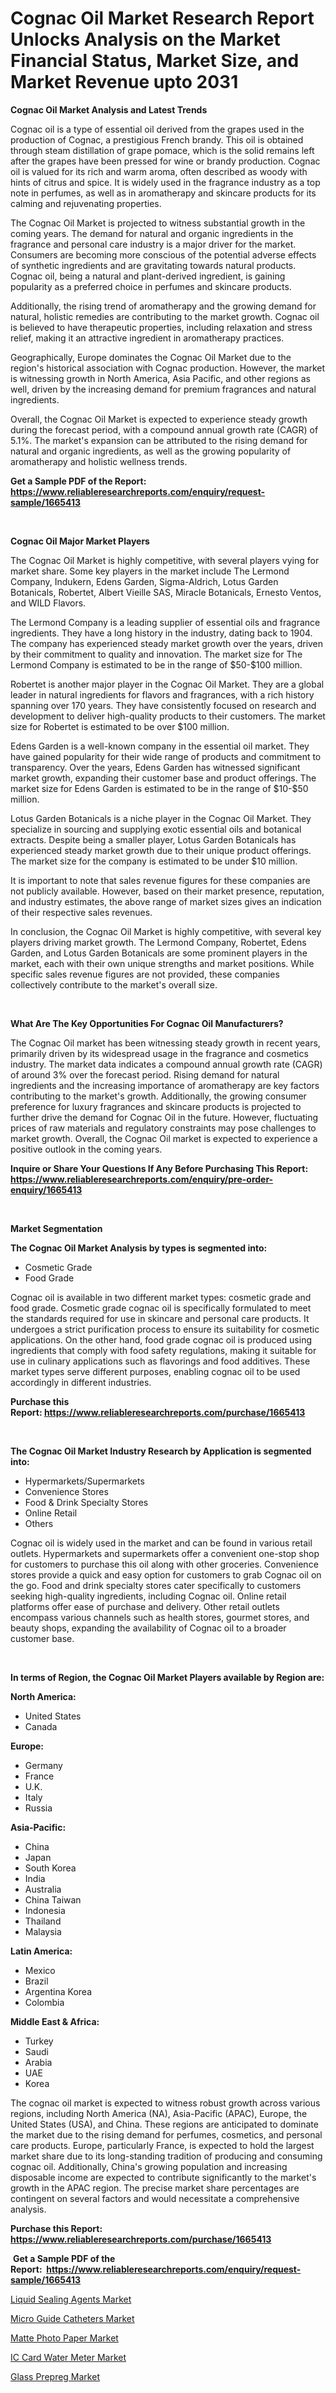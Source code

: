 <p><h1>Cognac Oil Market Research Report Unlocks Analysis on the Market Financial Status, Market Size, and Market Revenue upto 2031</h1></p><p><strong>Cognac Oil Market Analysis and Latest Trends</strong></p>
<p><p>Cognac oil is a type of essential oil derived from the grapes used in the production of Cognac, a prestigious French brandy. This oil is obtained through steam distillation of grape pomace, which is the solid remains left after the grapes have been pressed for wine or brandy production. Cognac oil is valued for its rich and warm aroma, often described as woody with hints of citrus and spice. It is widely used in the fragrance industry as a top note in perfumes, as well as in aromatherapy and skincare products for its calming and rejuvenating properties.</p><p>The Cognac Oil Market is projected to witness substantial growth in the coming years. The demand for natural and organic ingredients in the fragrance and personal care industry is a major driver for the market. Consumers are becoming more conscious of the potential adverse effects of synthetic ingredients and are gravitating towards natural products. Cognac oil, being a natural and plant-derived ingredient, is gaining popularity as a preferred choice in perfumes and skincare products.</p><p>Additionally, the rising trend of aromatherapy and the growing demand for natural, holistic remedies are contributing to the market growth. Cognac oil is believed to have therapeutic properties, including relaxation and stress relief, making it an attractive ingredient in aromatherapy practices.</p><p>Geographically, Europe dominates the Cognac Oil Market due to the region's historical association with Cognac production. However, the market is witnessing growth in North America, Asia Pacific, and other regions as well, driven by the increasing demand for premium fragrances and natural ingredients.</p><p>Overall, the Cognac Oil Market is expected to experience steady growth during the forecast period, with a compound annual growth rate (CAGR) of 5.1%. The market's expansion can be attributed to the rising demand for natural and organic ingredients, as well as the growing popularity of aromatherapy and holistic wellness trends.</p></p>
<p><strong>Get a Sample PDF of the Report:&nbsp; <a href="https://www.reliableresearchreports.com/enquiry/request-sample/1665413">https://www.reliableresearchreports.com/enquiry/request-sample/1665413</a></strong></p>
<p>&nbsp;</p>
<p><strong>Cognac Oil Major Market Players</strong></p>
<p><p>The Cognac Oil Market is highly competitive, with several players vying for market share. Some key players in the market include The Lermond Company, Indukern, Edens Garden, Sigma-Aldrich, Lotus Garden Botanicals, Robertet, Albert Vieille SAS, Miracle Botanicals, Ernesto Ventos, and WILD Flavors.</p><p>The Lermond Company is a leading supplier of essential oils and fragrance ingredients. They have a long history in the industry, dating back to 1904. The company has experienced steady market growth over the years, driven by their commitment to quality and innovation. The market size for The Lermond Company is estimated to be in the range of $50-$100 million.</p><p>Robertet is another major player in the Cognac Oil Market. They are a global leader in natural ingredients for flavors and fragrances, with a rich history spanning over 170 years. They have consistently focused on research and development to deliver high-quality products to their customers. The market size for Robertet is estimated to be over $100 million.</p><p>Edens Garden is a well-known company in the essential oil market. They have gained popularity for their wide range of products and commitment to transparency. Over the years, Edens Garden has witnessed significant market growth, expanding their customer base and product offerings. The market size for Edens Garden is estimated to be in the range of $10-$50 million.</p><p>Lotus Garden Botanicals is a niche player in the Cognac Oil Market. They specialize in sourcing and supplying exotic essential oils and botanical extracts. Despite being a smaller player, Lotus Garden Botanicals has experienced steady market growth due to their unique product offerings. The market size for the company is estimated to be under $10 million.</p><p>It is important to note that sales revenue figures for these companies are not publicly available. However, based on their market presence, reputation, and industry estimates, the above range of market sizes gives an indication of their respective sales revenues.</p><p>In conclusion, the Cognac Oil Market is highly competitive, with several key players driving market growth. The Lermond Company, Robertet, Edens Garden, and Lotus Garden Botanicals are some prominent players in the market, each with their own unique strengths and market positions. While specific sales revenue figures are not provided, these companies collectively contribute to the market's overall size.</p></p>
<p>&nbsp;</p>
<p><strong>What Are The Key Opportunities For Cognac Oil Manufacturers?</strong></p>
<p><p>The Cognac Oil market has been witnessing steady growth in recent years, primarily driven by its widespread usage in the fragrance and cosmetics industry. The market data indicates a compound annual growth rate (CAGR) of around 3% over the forecast period. Rising demand for natural ingredients and the increasing importance of aromatherapy are key factors contributing to the market's growth. Additionally, the growing consumer preference for luxury fragrances and skincare products is projected to further drive the demand for Cognac Oil in the future. However, fluctuating prices of raw materials and regulatory constraints may pose challenges to market growth. Overall, the Cognac Oil market is expected to experience a positive outlook in the coming years.</p></p>
<p><strong>Inquire or Share Your Questions If Any Before Purchasing This Report: <a href="https://www.reliableresearchreports.com/enquiry/pre-order-enquiry/1665413">https://www.reliableresearchreports.com/enquiry/pre-order-enquiry/1665413</a></strong></p>
<p>&nbsp;</p>
<p><strong>Market Segmentation</strong></p>
<p><strong>The Cognac Oil Market Analysis by types is segmented into:</strong></p>
<p><ul><li>Cosmetic Grade</li><li>Food Grade</li></ul></p>
<p><p>Cognac oil is available in two different market types: cosmetic grade and food grade. Cosmetic grade cognac oil is specifically formulated to meet the standards required for use in skincare and personal care products. It undergoes a strict purification process to ensure its suitability for cosmetic applications. On the other hand, food grade cognac oil is produced using ingredients that comply with food safety regulations, making it suitable for use in culinary applications such as flavorings and food additives. These market types serve different purposes, enabling cognac oil to be used accordingly in different industries.</p></p>
<p><strong>Purchase this Report:&nbsp;<a href="https://www.reliableresearchreports.com/purchase/1665413">https://www.reliableresearchreports.com/purchase/1665413</a></strong></p>
<p>&nbsp;</p>
<p><strong>The Cognac Oil Market Industry Research by Application is segmented into:</strong></p>
<p><ul><li>Hypermarkets/Supermarkets</li><li>Convenience Stores</li><li>Food & Drink Specialty Stores</li><li>Online Retail</li><li>Others</li></ul></p>
<p><p>Cognac oil is widely used in the market and can be found in various retail outlets. Hypermarkets and supermarkets offer a convenient one-stop shop for customers to purchase this oil along with other groceries. Convenience stores provide a quick and easy option for customers to grab Cognac oil on the go. Food and drink specialty stores cater specifically to customers seeking high-quality ingredients, including Cognac oil. Online retail platforms offer ease of purchase and delivery. Other retail outlets encompass various channels such as health stores, gourmet stores, and beauty shops, expanding the availability of Cognac oil to a broader customer base.</p></p>
<p>&nbsp;</p>
<p><strong>In terms of Region, the Cognac Oil Market Players available by Region are:</strong></p>
<p>
    <p> <strong> North America: </strong>
        <ul>
            <li>United States</li>
            <li>Canada</li>
        </ul>
        </p> 
    <p> <strong> Europe: </strong>
        <ul>
            <li>Germany</li>
            <li>France</li>
            <li>U.K.</li>
            <li>Italy</li>
            <li>Russia</li>
        </ul>
        </p> 
    <p> <strong> Asia-Pacific: </strong>
        <ul>
            <li>China</li>
            <li>Japan</li>
            <li>South Korea</li>
            <li>India</li>
            <li>Australia</li>
            <li>China Taiwan</li>
            <li>Indonesia</li>
            <li>Thailand</li>
            <li>Malaysia</li>
        </ul>
        </p> 
    <p> <strong> Latin America: </strong>
        <ul>
            <li>Mexico</li>
            <li>Brazil</li>
            <li>Argentina Korea</li>
            <li>Colombia</li>
        </ul>
        </p> 
    <p> <strong> Middle East & Africa: </strong>
        <ul>
            <li>Turkey</li>
            <li>Saudi</li>
            <li>Arabia</li>
            <li>UAE</li>
            <li>Korea</li>
        </ul>
    </p>
    </p>
<p><p>The cognac oil market is expected to witness robust growth across various regions, including North America (NA), Asia-Pacific (APAC), Europe, the United States (USA), and China. These regions are anticipated to dominate the market due to the rising demand for perfumes, cosmetics, and personal care products. Europe, particularly France, is expected to hold the largest market share due to its long-standing tradition of producing and consuming cognac oil. Additionally, China's growing population and increasing disposable income are expected to contribute significantly to the market's growth in the APAC region. The precise market share percentages are contingent on several factors and would necessitate a comprehensive analysis.</p></p>
<p><strong>Purchase this Report: <a href="https://www.reliableresearchreports.com/purchase/1665413">https://www.reliableresearchreports.com/purchase/1665413</a></strong></p>
<p>&nbsp;<strong>Get a Sample PDF of the Report:&nbsp;&nbsp;<a href="https://www.reliableresearchreports.com/enquiry/request-sample/1665413">https://www.reliableresearchreports.com/enquiry/request-sample/1665413</a></strong></p>
<p><strong></strong></p>
<p><p><a href="https://issuu.com/reportprime-2/docs/liquid-sealing-agents-market-size-2030.pptx">Liquid Sealing Agents Market</a></p><p><a href="https://www.linkedin.com/pulse/decoding-micro-guide-catheters-market-deep-dive-latest-mcrje/">Micro Guide Catheters Market</a></p><p><a href="https://github.com/guneycigdem35/Market-Research-Report-List-1/blob/main/matte-photo-paper-market.md">Matte Photo Paper Market</a></p><p><a href="https://github.com/mharielmesa/Market-Research-Report-List-1/blob/main/ic-card-water-meter-market.md">IC Card Water Meter Market</a></p><p><a href="https://www.linkedin.com/pulse/glass-prepreg-market-challenges-opportunities-growth-drivers-guhee/">Glass Prepreg Market</a></p></p>